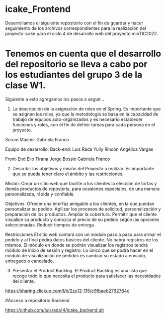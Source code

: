 # icake_Frontend
Desarrollamos el siguiente repositorio con el fin de guardar y hacer seguimiento de los archivos correspondientes para la realización del proyecto icake para el ciclo 4 de desarrollo web del proyecto minTIC2022.

# Tenemos en cuenta que el desarrollo del repositorio se lleva a cabo por los estudiantes del grupo 3 de la clase W1.

Siguiente a esto agregamos los pasos a seguir...

1. La descripción de la asignación de roles en el Spring. Es importante que se asignen los roles, ya que la metodología se basa en la capacidad de trabajo de equipos auto-organizados y es necesario establecer funciones y roles, con el fin de definir tareas para cada persona en el proyecto.

Scrum Master:  Gabriela Franco

Equipo de desarrollo:
Back-end: 
Luis Rada
Yully Rincón
Angélica Vargas

Front-End
Elio Tirana
Jorge Bossio
Gabriela Franco

2. Describir los objetivos y misión del Proyecto a realizar. Es importante que se pueda tener claro el ámbito y las restricciones. 

Misión: Crear un sitio web que facilite a los clientes la elección de tortas y demás productos de repostería, para ocasiones especiales, de una manera personalizada, rápida y confiable. 

Objetivos.
Ofrecer una interfaz amigable a los clientes, en la que puedan personalizar su pedido.
Agilizar los procesos de solicitud, personalización y preparación de los productos.
Ampliar la cobertura. 
Permitir que el cliente visualice su producto y conozca el precio de su pedido según las opciones seleccionadas.
Reducir tiempos de entrega.

Restricciones
El sitio web contará con un módulo paso a paso para armar el pedido y al final pedirá datos básicos del cliente. No habrá registros de los mismos. El módulo en donde se podrán visualizar los registros tendrá módulo de inicio de sesión y registro. Lo único que se podrá hacer en el módulo de visualización de pedidos es cambiar su estado a enviado, entregado o cancelado.

3. Presentar el Product Backlog. El Product Backlog es una lista que recoge todo lo que necesita el producto para satisfacer las necesidades del cliente.
 
 https://sharing.clickup.com/l/h/2zu12-115/c9fbaeb2792764c

#Acceso a repositorio Backend

https://github.com/luisrada14/icake_backend.git

